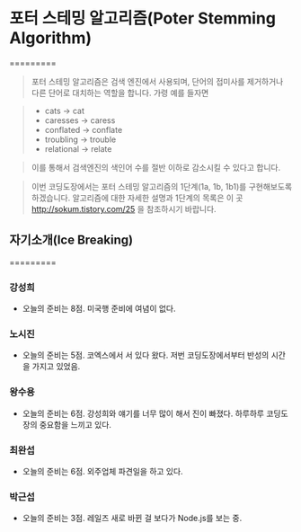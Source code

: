 # 포터 스테밍 알고리즘(Poter Stemming Algorithm)
=========
> 포터 스테밍 알고리즘은 검색 엔진에서 사용되며, 단어의 접미사를 제거하거나 다른 단어로 대치하는 역할을 합니다.
> 가령 예를 들자면

> * cats → cat
> * caresses → caress
> * conflated → conflate
> * troubling → trouble
> * relational → relate

> 이를 통해서 검색엔진의 색인어 수를 절반 이하로 감소시킬 수 있다고 합니다.

> 이번 코딩도장에서는 포터 스테밍 알고리즘의 1단계(1a, 1b, 1b1)를 구현해보도록 하겠습니다.
> 알고리즘에 대한 자세한 설명과 1단계의 목록은 이 곳 http://sokum.tistory.com/25 을 참조하시기 바랍니다.


## 자기소개(Ice Breaking)
=========
### 강성희
  * 오늘의 준비는 8점. 미국행 준비에 여념이 없다.

### 노시진
  * 오늘의 준비는 5점. 코엑스에서 서 있다 왔다. 저번 코딩도장에서부터 반성의 시간을 가지고 있었음.

### 왕수용
  * 오늘의 준비는 6점. 강성희와 얘기를 너무 많이 해서 진이 빠졌다. 하루하루 코딩도장의 중요함을 느끼고 있다.

### 최완섭
  * 오늘의 준비는 6점. 외주업체 파견일을 하고 있다.

### 박근섭
  * 오늘의 준비는 3점. 레일즈 새로 바뀐 걸 보다가 Node.js를 보는 중.